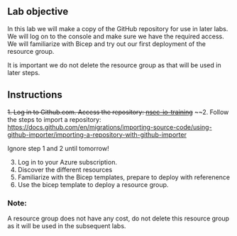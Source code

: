 ## Lab objective
In this lab we will make a copy of the GitHub repository for use in later labs. We will log on to the console and make sure we have the required access. We will familiarize with Bicep and try out our first deployment of the resource group.

It is important we do not delete the resource group as that will be used in later steps.

## Instructions
~~1. Log in to Github.com. Access the repository: [nsec-io-training](https://github.com/karimelmel/nsec-io-training/)~~
~~2. Follow the steps to import a repository: https://docs.github.com/en/migrations/importing-source-code/using-github-importer/importing-a-repository-with-github-importer

Ignore step 1 and 2 until tomorrow!

3. Log in to your Azure subscription.
4. Discover the different resources
5. Familiarize with the Bicep templates, prepare to deploy with referenence 
6. Use the bicep template to deploy a resource group.

### Note:
A resource group does not have any cost, do not delete this resource group as it will be used in the subsequent labs.
